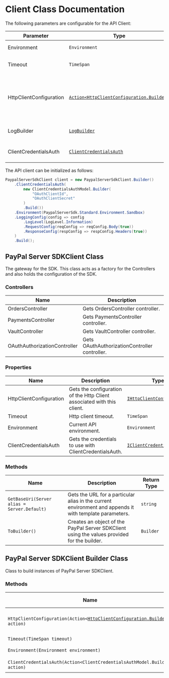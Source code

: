 
# Client Class Documentation

The following parameters are configurable for the API Client:

| Parameter | Type | Description |
|  --- | --- | --- |
| Environment | `Environment` | The API environment. <br> **Default: `Environment.Sandbox`** |
| Timeout | `TimeSpan` | Http client timeout.<br>*Default*: `TimeSpan.FromSeconds(100)` |
| HttpClientConfiguration | [`Action<HttpClientConfiguration.Builder>`](../doc/http-client-configuration-builder.md) | Action delegate that configures the HTTP client by using the HttpClientConfiguration.Builder for customizing API call settings.<br>*Default*: `new HttpClient()` |
| LogBuilder | [`LogBuilder`](../doc/log-builder.md) | Represents the logging configuration builder for API calls |
| ClientCredentialsAuth | [`ClientCredentialsAuth`](auth/oauth-2-client-credentials-grant.md) | The Credentials Setter for OAuth 2 Client Credentials Grant |

The API client can be initialized as follows:

```csharp
PaypalServerSdkClient client = new PaypalServerSdkClient.Builder()
    .ClientCredentialsAuth(
        new ClientCredentialsAuthModel.Builder(
            "OAuthClientId",
            "OAuthClientSecret"
        )
        .Build())
    .Environment(PaypalServerSdk.Standard.Environment.Sandbox)
    .LoggingConfig(config => config
        .LogLevel(LogLevel.Information)
        .RequestConfig(reqConfig => reqConfig.Body(true))
        .ResponseConfig(respConfig => respConfig.Headers(true))
    )
    .Build();
```

## PayPal Server SDKClient Class

The gateway for the SDK. This class acts as a factory for the Controllers and also holds the configuration of the SDK.

### Controllers

| Name | Description |
|  --- | --- |
| OrdersController | Gets OrdersController controller. |
| PaymentsController | Gets PaymentsController controller. |
| VaultController | Gets VaultController controller. |
| OAuthAuthorizationController | Gets OAuthAuthorizationController controller. |

### Properties

| Name | Description | Type |
|  --- | --- | --- |
| HttpClientConfiguration | Gets the configuration of the Http Client associated with this client. | [`IHttpClientConfiguration`](../doc/http-client-configuration.md) |
| Timeout | Http client timeout. | `TimeSpan` |
| Environment | Current API environment. | `Environment` |
| ClientCredentialsAuth | Gets the credentials to use with ClientCredentialsAuth. | [`IClientCredentialsAuth`](auth/oauth-2-client-credentials-grant.md) |

### Methods

| Name | Description | Return Type |
|  --- | --- | --- |
| `GetBaseUri(Server alias = Server.Default)` | Gets the URL for a particular alias in the current environment and appends it with template parameters. | `string` |
| `ToBuilder()` | Creates an object of the PayPal Server SDKClient using the values provided for the builder. | `Builder` |

## PayPal Server SDKClient Builder Class

Class to build instances of PayPal Server SDKClient.

### Methods

| Name | Description | Return Type |
|  --- | --- | --- |
| `HttpClientConfiguration(Action<`[`HttpClientConfiguration.Builder`](../doc/http-client-configuration-builder.md)`> action)` | Gets the configuration of the Http Client associated with this client. | `Builder` |
| `Timeout(TimeSpan timeout)` | Http client timeout. | `Builder` |
| `Environment(Environment environment)` | Current API environment. | `Builder` |
| `ClientCredentialsAuth(Action<ClientCredentialsAuthModel.Builder> action)` | Sets credentials for ClientCredentialsAuth. | `Builder` |

